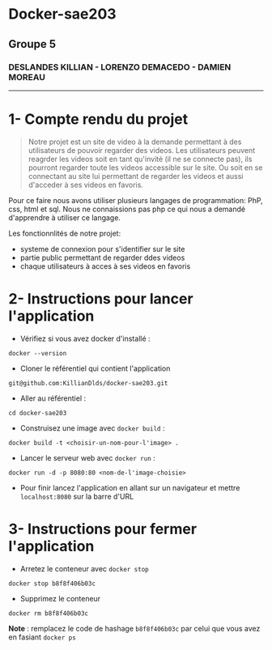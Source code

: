 # Docker-sae203
## Groupe 5
### DESLANDES KILLIAN - LORENZO DEMACEDO - DAMIEN MOREAU
------------------------------------------------------

# 1- Compte rendu du projet 

> Notre projet est un site de video à la demande permettant à des utilisateurs de pouvoir regarder des videos. Les utilisateurs peuvent reagrder les videos soit en tant qu'invité (il ne se connecte pas), ils pourront regarder toute les videos accessible sur le site. Ou soit en se connectant au site lui permettant de regarder les videos et aussi d'acceder à ses videos en favoris.

Pour ce faire nous avons utiliser plusieurs langages de programmation: PhP, css, html et sql.
Nous ne connaissions pas php ce qui nous a demandé d'apprendre à utiliser ce langage.

Les fonctionnlités de notre projet:
- systeme de connexion pour s'identifier sur le site
- partie public permettant de regarder ddes videos
- chaque utilisateurs à acces à ses videos en favoris 


# 2- Instructions pour lancer l'application

- Vérifiez si vous avez docker d'installé :

```shell
docker --version
```

- Cloner le référentiel qui contient l'application

```shell
git@github.com:KillianDlds/docker-sae203.git
```

- Aller au référentiel :

```shell
cd docker-sae203
```

- Construisez une image avec ```docker build``` : 

```shell
docker build -t <choisir-un-nom-pour-l'image> .
```

- Lancer le serveur web avec ```docker run``` :

```shell
docker run -d -p 8080:80 <nom-de-l'image-choisie>
```

- Pour finir lancez l'application en allant sur un navigateur et mettre ```localhost:8080``` sur la barre d'URL


# 3- Instructions pour fermer l'application

- Arretez le conteneur avec ```docker stop```

```shell
docker stop b8f8f406b03c
```

- Supprimez le conteneur 

```shell
docker rm b8f8f406b03c
```

**Note** : remplacez le code de hashage ```b8f8f406b03c``` par celui que vous avez en fasiant ```docker ps```



